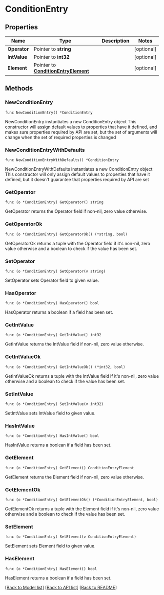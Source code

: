 # ConditionEntry

## Properties

Name | Type | Description | Notes
------------ | ------------- | ------------- | -------------
**Operator** | Pointer to **string** |  | [optional] 
**IntValue** | Pointer to **int32** |  | [optional] 
**Element** | Pointer to [**ConditionEntryElement**](ConditionEntryElement.md) |  | [optional] 

## Methods

### NewConditionEntry

`func NewConditionEntry() *ConditionEntry`

NewConditionEntry instantiates a new ConditionEntry object
This constructor will assign default values to properties that have it defined,
and makes sure properties required by API are set, but the set of arguments
will change when the set of required properties is changed

### NewConditionEntryWithDefaults

`func NewConditionEntryWithDefaults() *ConditionEntry`

NewConditionEntryWithDefaults instantiates a new ConditionEntry object
This constructor will only assign default values to properties that have it defined,
but it doesn't guarantee that properties required by API are set

### GetOperator

`func (o *ConditionEntry) GetOperator() string`

GetOperator returns the Operator field if non-nil, zero value otherwise.

### GetOperatorOk

`func (o *ConditionEntry) GetOperatorOk() (*string, bool)`

GetOperatorOk returns a tuple with the Operator field if it's non-nil, zero value otherwise
and a boolean to check if the value has been set.

### SetOperator

`func (o *ConditionEntry) SetOperator(v string)`

SetOperator sets Operator field to given value.

### HasOperator

`func (o *ConditionEntry) HasOperator() bool`

HasOperator returns a boolean if a field has been set.

### GetIntValue

`func (o *ConditionEntry) GetIntValue() int32`

GetIntValue returns the IntValue field if non-nil, zero value otherwise.

### GetIntValueOk

`func (o *ConditionEntry) GetIntValueOk() (*int32, bool)`

GetIntValueOk returns a tuple with the IntValue field if it's non-nil, zero value otherwise
and a boolean to check if the value has been set.

### SetIntValue

`func (o *ConditionEntry) SetIntValue(v int32)`

SetIntValue sets IntValue field to given value.

### HasIntValue

`func (o *ConditionEntry) HasIntValue() bool`

HasIntValue returns a boolean if a field has been set.

### GetElement

`func (o *ConditionEntry) GetElement() ConditionEntryElement`

GetElement returns the Element field if non-nil, zero value otherwise.

### GetElementOk

`func (o *ConditionEntry) GetElementOk() (*ConditionEntryElement, bool)`

GetElementOk returns a tuple with the Element field if it's non-nil, zero value otherwise
and a boolean to check if the value has been set.

### SetElement

`func (o *ConditionEntry) SetElement(v ConditionEntryElement)`

SetElement sets Element field to given value.

### HasElement

`func (o *ConditionEntry) HasElement() bool`

HasElement returns a boolean if a field has been set.


[[Back to Model list]](../README.md#documentation-for-models) [[Back to API list]](../README.md#documentation-for-api-endpoints) [[Back to README]](../README.md)


